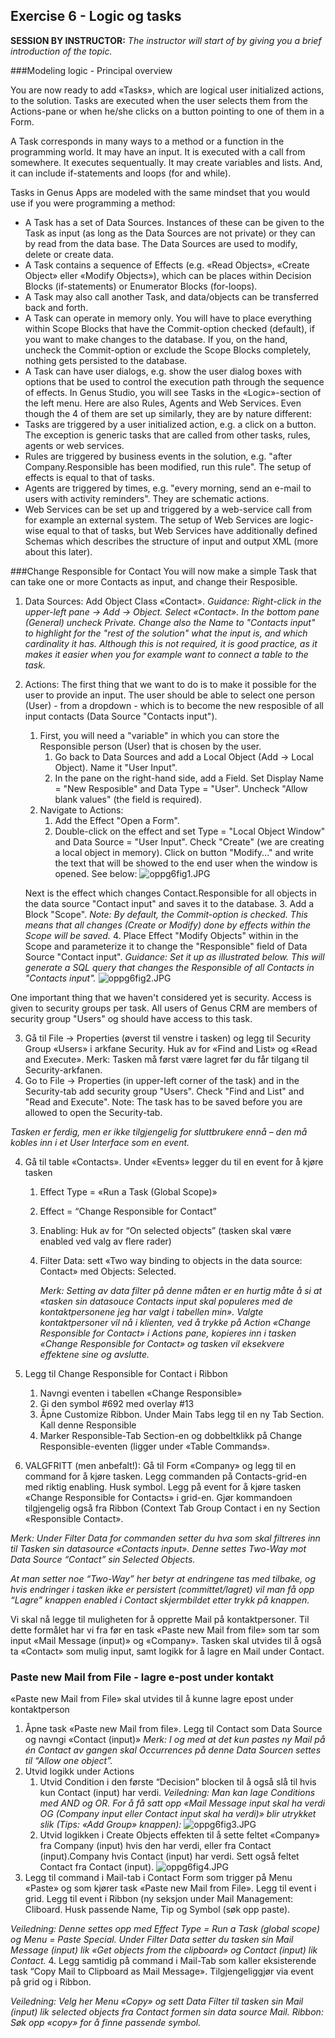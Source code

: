 ## Exercise 6 - Logic og tasks
**SESSION BY INSTRUCTOR:** *The instructor will start of by giving you a brief introduction of the topic.*

###Modeling logic - Principal overview

You are now ready to add «Tasks», which are logical user initialized actions, to the solution. Tasks are executed when the user selects them from the Actions-pane or when he/she clicks on a button pointing to one of them in a Form.

A Task corresponds in many ways to a method or a function in the programming world. It may have an input. It is executed with a call from somewhere. It executes sequentually. It may create variables and lists. And, it can include if-statements and loops (for and while). 

Tasks in Genus Apps are modeled with the same mindset that you would use if you were programming a method:
-	A Task has a set of Data Sources. Instances of these can be given to the Task as input (as long as the Data Sources are not private) or they can by read from the data base. The Data Sources are used to modify, delete or create data. 
- 	A Task contains a sequence of Effects (e.g. «Read Objects», «Create Object» eller «Modify Objects»), which can be places within Decision Blocks (if-statements) or Enumerator Blocks (for-loops).
- 	A Task may also call another Task, and data/objects can be transferred back and forth.
-	A Task can operate in memory only. You will have to place everything within Scope Blocks that have the Commit-option checked (default), if you want to make changes to the database. If you, on the hand, uncheck the Commit-option or exclude the Scope Blocks completely, nothing gets persisted to the database.
-	A Task can have user dialogs, e.g. show the user dialog boxes with options that be used to control the execution path through the sequence of effects.
In Genus Studio, you will see Tasks in the «Logic»-section of the left menu. Here are also Rules, Agents and Web Services. Even though the 4 of them are set up similarly, they are by nature different:
-	Tasks are triggered by a user initialized action, e.g. a click on a button. The exception is generic tasks that are called from other tasks, rules, agents or web services. 
-	Rules are triggered by business events in the solution, e.g. "after Company.Responsible has been modified, run this rule". The setup of effects is equal to that of tasks.
-	Agents are triggered by times, e.g. "every morning, send an e-mail to users with activity reminders". They are schematic actions.
-	Web Services can be set up and triggered by a web-service call from for example an external system. The setup of Web Services are logic-wise equal to that of tasks, but Web Services have additionally defined Schemas which describes the structure of input and output XML (more about this later).


###Change Responsible for Contact
You will now make a simple Task that can take one or more Contacts as input, and change their Resposible.
1. Data Sources: Add Object Class «Contact».
   *Guidance: Right-click in the upper-left pane -> Add -> Object. Select «Contact». In the bottom pane (General) uncheck Private. Change also the Name to "Contacts input" to highlight for the "rest of the solution" what the input is, and which cardinality it has. Although this is not required, it is good practice, as it makes it easier when you for example want to connect a table to the task.*
2. Actions: The first thing that we want to do is to make it possible for the user to provide an input. The user should be able to select one person (User) - from a dropdown - which is to become the new resposible of all input contacts (Data Source "Contacts input").
   1. First, you will need a "variable" in which you can store the Responsible person (User) that is chosen by the user.
	  1. Go back to Data Sources and add a Local Object (Add -> Local Object). Name it "User Input".
	  2. In the pane on the right-hand side, add a Field. Set Display Name = "New Resposible" and Data Type = "User". Uncheck "Allow blank values" (the field is required).
   2. Navigate to Actions:
	  1. Add the Effect "Open a Form".
	  2. Double-click on the effect and set Type = "Local Object Window" and Data Source = "User Input". Check "Create" (we are creating a local object in memory). Click on button "Modify..." and write the text that will be showed to the end user when the window is opened. See below: 
      ![oppg6fig1.JPG](media/oppg6fig1.JPG)
 
   Next is the effect which changes Contact.Responsible for all objects in the data source "Contact input" and saves it to the database.
   3. Add a Block "Scope".
	  *Note: By default, the Commit-option is checked. This means that all changes (Create or Modify) done by effects within the Scope will be saved.*
   4. Place Effect "Modify Objects" within in the Scope and parameterize it to change the "Responsible" field of Data Source "Contact input".
  *Guidance: Set it up as illustrated below. This will generate a SQL query that changes the Responsible of all Contacts in "Contacts input".*
     ![oppg6fig2.JPG](media/oppg6fig2.JPG)
  
One important thing that we haven't considered yet is security. Access is given to security groups per task. All users of Genus CRM are members of security group "Users" og should have access to this task.

3. Gå til File -> Properties (øverst til venstre i tasken) og legg til Security Group «Users» i arkfane Security. Huk av for «Find and List» og «Read and Execute». Merk: Tasken må først være lagret før du får tilgang til Security-arkfanen.
3. Go to File -> Properties (in upper-left corner of the task) and in the Security-tab add security group "Users". Check "Find and List" and "Read and Execute". Note: The task has to be saved before you are allowed to open the Security-tab.

*Tasken er ferdig, men er ikke tilgjengelig for sluttbrukere ennå – den må kobles inn i et User Interface som en event.*

4. Gå til table «Contacts». Under «Events» legger du til en event for å kjøre tasken
   1. Effect Type = «Run a Task (Global Scope)»
   2. Effect = “Change Responsible for Contact”
   3. Enabling: Huk av for “On selected objects” (tasken skal være enabled ved valg av flere rader)
   4. Filter Data: sett «Two way binding to objects in the data source: Contact» med Objects: Selected.

      *Merk: Setting av data filter på denne måten er en hurtig måte å si at «tasken sin datasouce Contacts input skal populeres med de kontaktpersonene jeg har valgt i tabellen min». Valgte kontaktpersoner vil nå i klienten, ved å trykke på Action «Change Responsible for Contact» i Actions pane, kopieres inn i tasken «Change Responsible for Contact» og tasken vil eksekvere effektene sine og avslutte.*
5. Legg til Change Responsible for Contact i Ribbon
   1. Navngi eventen i tabellen «Change Responsible»
   2. Gi den symbol #692 med overlay #13
   3. Åpne Customize Ribbon. Under Main Tabs legg til en ny Tab Section. Kall denne Responsible
   4. Marker Responsible-Tab Section-en og dobbeltklikk på Change Responsible-eventen (ligger under «Table Commands».

6. VALGFRITT (men anbefalt!): Gå til Form «Company» og legg til en command for å kjøre tasken. Legg commanden på Contacts-grid-en med riktig enabling. Husk symbol. Legg på event for å kjøre tasken «Change Responsible for Contacts» i grid-en. Gjør kommandoen tilgjengelig også fra Ribbon (Context Tab Group Contact i en ny Section «Responsible Contact».

*Merk: Under Filter Data for commanden setter du hva som skal filtreres inn til Tasken sin datasource «Contacts input». Denne settes Two-Way mot Data Source “Contact” sin Selected Objects.*
  
*At man setter noe “Two-Way” her betyr at endringene tas med tilbake, og hvis endringer i tasken ikke er persistert (committet/lagret) vil man få opp “Lagre” knappen enabled i Contact skjermbildet etter trykk på knappen.*

 
Vi skal nå legge til muligheten for å opprette Mail på kontaktpersoner. Til dette formålet har vi fra før en task «Paste new Mail from file» som tar som input «Mail Message (input)» og «Company». Tasken skal utvides til å også ta «Contact» som mulig input, samt logikk for å lagre en Mail under Contact.

### Paste new Mail from File - lagre e-post under kontakt
«Paste new Mail from File» skal utvides til å kunne lagre epost under kontaktperson
1. Åpne task «Paste new Mail from file». Legg til Contact som Data Source og navngi «Contact (input)»
   *Merk: I og med at det kun pastes ny Mail på én Contact av gangen skal Occurrences på denne Data Sourcen settes til “Allow one object”.*
2. Utvid logikk under Actions
   1. Utvid Condition i den første “Decision” blocken til å også slå til hvis kun Contact (input) har verdi.
   *Veiledning: Man kan lage Conditions med AND og OR. For å få satt opp «Mail Message input skal ha verdi OG (Company input eller Contact input skal ha verdi)» blir utrykket slik (Tips: «Add Group» knappen):*
   ![oppg6fig3.JPG](media/oppg6fig3.JPG)
   2. Utvid logikken i Create Objects effekten til å sette feltet «Company» fra Company (input) hvis den har verdi, eller fra Contact (input).Company hvis Contact (input) har verdi. Sett også feltet Contact fra Contact (input).
   ![oppg6fig4.JPG](media/oppg6fig4.JPG)
3. Legg til command i Mail-tab i Contact Form som trigger på Menu «Paste» og som kjører task «Paste new Mail from File». Legg til event i grid. Legg til event i Ribbon (ny seksjon under Mail Management: Cliboard. Husk passende Name, Tip og Symbol (søk opp paste).

*Veiledning:  Denne settes opp med Effect Type = Run a Task (global scope) og Menu = Paste Special. Under Filter Data setter du tasken sin Mail Message (input) lik «Get objects from the clipboard» og Contact (input) lik Contact.*
4. Legg samtidig på command i Mail-Tab som kaller eksisterende task “Copy Mail to Clipboard as Mail Message». Tilgjengeliggjør via event på grid og i Ribbon.

*Veiledning: Velg her Menu «Copy» og sett Data Filter til tasken sin Mail (input) lik selected objects fra Contact formen sin data source Mail. Ribbon: Søk opp «copy» for å finne passende symbol.*
